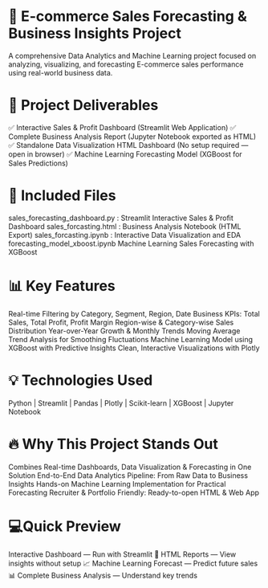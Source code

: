 # 🚀 E-commerce Sales Forecasting & Business Insights Project
A comprehensive Data Analytics and Machine Learning project focused on analyzing, visualizing, and forecasting E-commerce sales performance using real-world business data.

# 🌟 Project Deliverables
✅ Interactive Sales & Profit Dashboard (Streamlit Web Application)
✅ Complete Business Analysis Report (Jupyter Notebook exported as HTML)
✅ Standalone Data Visualization HTML Dashboard (No setup required — open in browser)
✅ Machine Learning Forecasting Model (XGBoost for Sales Predictions)

# 📁 Included Files
sales_forecasting_dashboard.py	:  Streamlit Interactive Sales & Profit Dashboard
sales_forcasting.html	: Business Analysis Notebook (HTML Export)
sales_forcasting.ipynb : Interactive Data Visualization and EDA
forecasting_model_xboost.ipynb	Machine Learning Sales Forecasting with XGBoost

# 📊 Key Features
  Real-time Filtering by Category, Segment, Region, Date
  Business KPIs: Total Sales, Total Profit, Profit Margin
  Region-wise & Category-wise Sales Distribution
  Year-over-Year Growth & Monthly Trends
  Moving Average Trend Analysis for Smoothing Fluctuations
  Machine Learning Model using XGBoost with Predictive Insights
  Clean, Interactive Visualizations with Plotly

# 💡 Technologies Used
Python | Streamlit | Pandas | Plotly | Scikit-learn | XGBoost | Jupyter Notebook

# 🔥 Why This Project Stands Out
  Combines Real-time Dashboards, Data Visualization & Forecasting in One Solution
  End-to-End Data Analytics Pipeline: From Raw Data to Business Insights
  Hands-on Machine Learning Implementation for Practical Forecasting
  Recruiter & Portfolio Friendly: Ready-to-open HTML & Web App


# 💻Quick Preview
 Interactive Dashboard — Run with Streamlit
📂 HTML Reports — View insights without setup
📈 Machine Learning Forecast — Predict future sales
📊 Complete Business Analysis — Understand key trends

